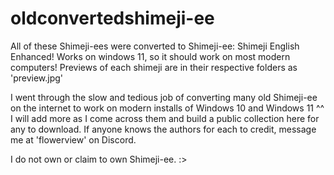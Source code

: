 # oldconvertedshimeji-ee
  All of these Shimeji-ees were converted to Shimeji-ee: Shimeji English Enhanced! 
  Works on windows 11, so it should work on most modern computers!
  Previews of each shimeji are in their respective folders as 'preview.jpg'

  I went through the slow and tedious job of converting many old Shimeji-ee on the internet to work on modern installs of Windows 10 and Windows 11 ^^
  I will add more as I come across them and build a public collection here for any to download. If anyone knows the authors for each to credit, message me at 'flowerview' on Discord.

  I do not own or claim to own Shimeji-ee. :>
